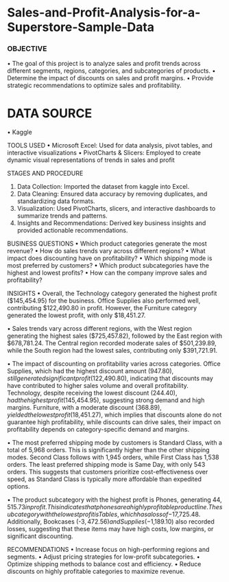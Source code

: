 # Sales-and-Profit-Analysis-for-a-Superstore-Sample-Data
### OBJECTIVE
•	The goal of this project is to analyze sales and profit trends across different segments, regions, categories, and subcategories of products. 
•	Determine the impact of discounts on sales and profit margins.
•	Provide strategic recommendations to optimize sales and profitability.

# DATA SOURCE
•	Kaggle

TOOLS USED
•	Microsoft Excel: Used for data analysis, pivot tables, and interactive visualizations
•	PivotCharts & Slicers: Employed to create dynamic visual representations of trends in sales and profit

STAGES AND PROCEDURE
1.	Data Collection: Imported the dataset from kaggle into Excel.
2.	Data Cleaning: Ensured data accuracy by removing duplicates, and standardizing data formats.
3.	Visualization: Used PivotCharts, slicers, and interactive dashboards to summarize trends and patterns.
4.	Insights and Recommendations: Derived key business insights and provided actionable recommendations.
   
BUSINESS QUESTIONS
•	Which product categories generate the most revenue?
•	How do sales trends vary across different regions?
•	What impact does discounting have on profitability?
•	Which shipping mode is most preferred by customers?
•	Which product subcategories have the highest and lowest profits?
•	How can the company improve sales and profitability?

INSIGHTS 
•	Overall, the Technology category generated the highest profit ($145,454.95) for the business. Office Supplies also performed well, contributing $122,490.80 in profit. However, the Furniture category generated the lowest profit, with only $18,451.27. 

•	Sales trends vary across different regions, with the West region generating the highest sales ($725,457.82), followed by the East region with $678,781.24. The Central region recorded moderate sales of $501,239.89, while the South region had the lowest sales, contributing only $391,721.91. 

•	The impact of discounting on profitability varies across categories. Office Supplies, which had the highest discount amount ($947.80), still generated significant profit ($122,490.80), indicating that discounts may have contributed to higher sales volume and overall profitability. Technology, despite receiving the lowest discount ($244.40), had the highest profit ($145,454.95), suggesting strong demand and high margins. Furniture, with a moderate discount ($368.89), yielded the lowest profit ($18,451.27), which implies that discounts alone do not guarantee high profitability, while discounts can drive sales, their impact on profitability depends on category-specific demand and margins.

•	The most preferred shipping mode by customers is Standard Class, with a total of 5,968 orders. This is significantly higher than the other shipping modes. Second Class follows with 1,945 orders, while First Class has 1,538 orders. The least preferred shipping mode is Same Day, with only 543 orders. This suggests that customers prioritize cost-effectiveness over speed, as Standard Class is typically more affordable than expedited options.

•	The product subcategory with the highest profit is Phones, generating $44,515.73 in profit. This indicates that phones are a highly profitable product line. The subcategory with the lowest profit is Tables, which has a loss of -$17,725.48. Additionally, Bookcases (-$3,472.56) and Supplies (-$1,189.10) also recorded losses, suggesting that these items may have high costs, low margins, or significant discounting.

RECOMMENDATIONS
•	Increase focus on high-performing regions and segments.
•	Adjust pricing strategies for low-profit subcategories.
•	Optimize shipping methods to balance cost and efficiency.
•	Reduce discounts on highly profitable categories to maximize revenue.

